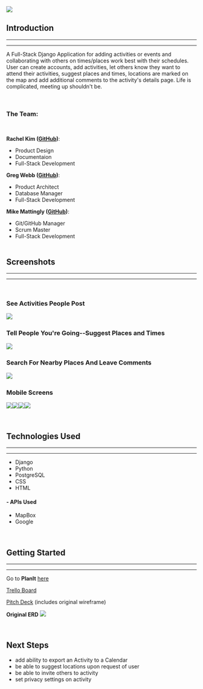 <img src="https://i.imgur.com/wQj48sU.png">




## Introduction
----
----
A Full-Stack Django Application for adding activities or events and collaborating with others on times/places work best with their schedules. User can create accounts, add activities, let others know they want to attend their activities, suggest places and times, locations are marked on the map and add additional comments to the activity's details page. Life is complicated, meeting up shouldn't be. 

<br>

### **The Team**:
<br>

**Rachel Kim (<a href="https://github.com/bosunkim92">GitHub</a>)**: 
- Product Design
- Documentaion
- Full-Stack Development

**Greg Webb (<a href="https://github.com/gregwebb">GitHub</a>)**:
- Product Architect
- Database Manager
- Full-Stack Development

**Mike Mattingly (<a href="https://github.com/c-mattingly">GitHub</a>)**:
- Git/GitHub Manager
- Scrum Master
- Full-Stack Development
<br><br>

## Screenshots
----
----
<br>

### **See Activities People Post**
<img src="https://i.imgur.com/JzCNPCn.png">
&nbsp

### **Tell People You're Going--Suggest Places and Times**
<img src="https://i.imgur.com/H6VQvLp.png">
&nbsp

### **Search For Nearby Places And Leave Comments**
<img src="https://i.imgur.com/psaf7Fw.png">
&nbsp

### **Mobile Screens**
<img src="https://i.imgur.com/76ofAUQ.png"><img src="https://i.imgur.com/GtKJIqe.png"><img src="https://i.imgur.com/TEHeyLE.png"><img src="https://i.imgur.com/sSu5L6j.png">

<br>

## **Technologies Used**
----
----
- Django
- Python
- PostgreSQL
- CSS
- HTML

#### - APIs Used
- MapBox
- Google

<br>

## Getting Started
----
----
Go to **PlanIt** <a href="https://planit2.herokuapp.com/">here</a>

<a href="https://trello.com/b/KhTiYks4/planit">Trello Board</a>

<a href="https://docs.google.com/presentation/d/1vnRzz3oAnr2e8I3JITOsKBd6ERnGNZxCFFqFRQLV8vo/edit?usp=sharing">Pitch Deck</a> (includes original wireframe)

**Original ERD**
<img src="https://i.imgur.com/FHzdpdU.png">

<br>

## Next Steps
- add ability to export an Activity to a Calendar
- be able to suggest locations upon request of user
- be able to invite others to activity
- set privacy settings on activity
